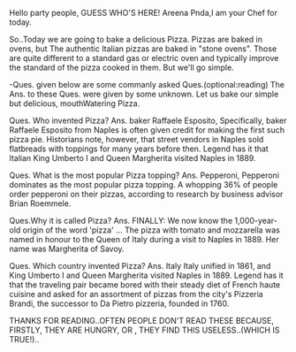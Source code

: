 Hello party people,
GUESS WHO'S HERE! 
Areena Pnda,I am your Chef for today.

So..Today we are going to bake a delicious Pizza.
Pizzas are baked in ovens, but The authentic Italian pizzas are baked in "stone ovens". Those are quite different to a standard gas or electric oven and typically improve the standard of the pizza cooked in them.
But we'll go simple. 

-Ques. given below are some commanly asked Ques.(optional:reading) The Ans. to these Ques. were given by some unknown. Let us bake our simple but delicious, mouthWatering Pizza.

Ques. Who invented Pizza?
Ans. baker Raffaele Esposito,
Specifically, baker Raffaele Esposito from Naples is often given credit for making the first such pizza pie. Historians note, however, that street vendors in Naples sold flatbreads with toppings for many years before then. Legend has it that Italian King Umberto I and Queen Margherita visited Naples in 1889.

Ques. What is the most popular Pizza topping?
Ans. Pepperoni,
Pepperoni dominates as the most popular pizza topping. A whopping 36% of people order pepperoni on their pizzas, according to research by business advisor Brian Roemmele.

Ques.Why it is called Pizza?
Ans. FINALLY: We now know the 1,000-year-old origin of the word 'pizza' ... The pizza with tomato and mozzarella was named in honour to the Queen of Italy during a visit to Naples in 1889. Her name was Margherita of Savoy.

Ques. Which country invented Pizza?
Ans. Italy
Italy unified in 1861, and King Umberto I and Queen Margherita visited Naples in 1889. Legend has it that the traveling pair became bored with their steady diet of French haute cuisine and asked for an assortment of pizzas from the city's Pizzeria Brandi, the successor to Da Pietro pizzeria, founded in 1760.

THANKS FOR READING..OFTEN PEOPLE DON'T READ THESE BECAUSE, FIRSTLY, THEY ARE HUNGRY, OR , THEY FIND THIS USELESS..(WHICH IS TRUE!)..